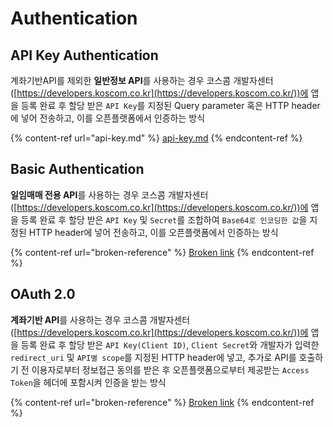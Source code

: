 # Authentication

## API Key Authentication

계좌기반API를 제외한 **일반정보 API**를 사용하는 경우 코스콤 개발자센터 ([https://developers.koscom.co.kr](https://developers.koscom.co.kr/))에 앱을 등록 완료 후 할당 받은 `API Key`를 지정된 Query parameter 혹은 HTTP header에 넣어 전송하고, 이를 오픈플랫폼에서 인증하는 방식

{% content-ref url="api-key.md" %}
[api-key.md](api-key.md)
{% endcontent-ref %}

## Basic Authentication

**일임매매 전용 API**를 사용하는 경우 코스콤 개발자센터 ([https://developers.koscom.co.kr](https://developers.koscom.co.kr/))에 앱을 등록 완료 후 할당 받은 `API Key` 및 `Secret`를 조합하여 `Base64로 인코딩한 값`을 지정된 HTTP header에 넣어 전송하고, 이를 오픈플랫폼에서 인증하는 방식

{% content-ref url="broken-reference" %}
[Broken link](broken-reference)
{% endcontent-ref %}

## OAuth 2.0

**계좌기반 API**를 사용하는 경우 코스콤 개발자센터 ([https://developers.koscom.co.kr](https://developers.koscom.co.kr/))에 앱을 등록 완료 후 할당 받은 `API Key(Client ID)`, `Client Secret`와 개발자가 입력한 `redirect_uri` 및 `API별 scope`를 지정된 HTTP header에 넣고, 추가로 API를 호출하기 전 이용자로부터 정보접근 동의를 받은 후 오픈플랫폼으로부터 제공받는 `Access Token`을 헤더에 포함시켜 인증을 받는 방식&#x20;

{% content-ref url="broken-reference" %}
[Broken link](broken-reference)
{% endcontent-ref %}

